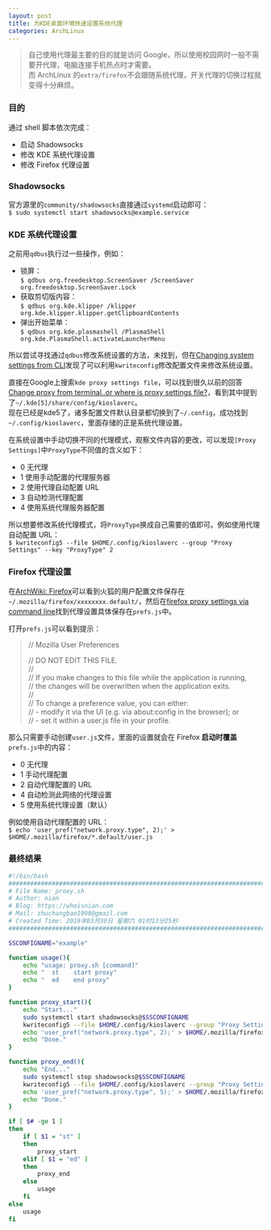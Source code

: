 ```yaml
---
layout: post
title: 为KDE桌面环境快速设置系统代理
categories: ArchLinux
---
```


> 自己使用代理最主要的目的就是访问 Google，所以使用校园网时一般不需要开代理，电脑连接手机热点时才需要。  
> 而 ArchLinux 的`extra/firefox`不会跟随系统代理，开关代理的切换过程就变得十分麻烦。

<!-- more -->

### 目的
通过 shell 脚本依次完成：  
* 启动 Shadowsocks
* 修改 KDE 系统代理设置
* 修改 Firefox 代理设置

### Shadowsocks
官方源里的`community/shadowsocks`直接通过`systemd`启动即可：  
`$ sudo systemctl start shadowsocks@example.service`

### KDE 系统代理设置
之前用`qdbus`执行过一些操作，例如：  
* 锁屏：  
  `$ qdbus org.freedesktop.ScreenSaver /ScreenSaver org.freedesktop.ScreenSaver.Lock`
* 获取剪切版内容：  
  `$ qdbus org.kde.klipper /klipper org.kde.klipper.klipper.getClipboardContents`
* 弹出开始菜单：  
  `$ qdbus org.kde.plasmashell /PlasmaShell org.kde.PlasmaShell.activateLauncherMenu`

所以尝试寻找通过`qdbus`修改系统设置的方法，未找到，但在[Changing system settings from CLI](https://forum.kde.org/viewtopic.php?f=17&t=108974)发现了可以利用`kwriteconfig`修改配置文件来修改系统设置。  

直接在Google上搜索`kde proxy settings file`，可以找到很久以前的回答[Change proxy from terminal..or where is proxy settings file?](https://forum.kde.org/viewtopic.php?f=66&t=119350)，看到其中提到了`~/.kde[5]/share/config/kioslaverc`。  
现在已经是kde5了，诸多配置文件默认目录都切换到了`~/.config`，成功找到`~/.config/kioslaverc`，里面存储的正是系统代理设置。  

在系统设置中手动切换不同的代理模式，观察文件内容的更改，可以发现`[Proxy Settings]`中`ProxyType`不同值的含义如下：
* 0 无代理
* 1 使用手动配置的代理服务器
* 2 使用代理自动配置 URL
* 3 自动检测代理配置
* 4 使用系统代理服务器配置

所以想要修改系统代理模式，将`ProxyType`换成自己需要的值即可。例如使用代理自动配置 URL：  
`$ kwriteconfig5 --file $HOME/.config/kioslaverc --group "Proxy Settings" --key "ProxyType" 2`  

### Firefox 代理设置
在[ArchWiki: Firefox](https://wiki.archlinux.org/index.php/Firefox)可以看到火狐的用户配置文件保存在`~/.mozilla/firefox/xxxxxxxx.default/`，然后在[firefox proxy settings via command line](https://stackoverflow.com/questions/843340/firefox-proxy-settings-via-command-line)找到代理设置具体保存在`prefs.js`中。  

打开`prefs.js`可以看到提示：  
> // Mozilla User Preferences  
>   
> // DO NOT EDIT THIS FILE.  
> //  
> // If you make changes to this file while the application is running,  
> // the changes will be overwritten when the application exits.  
> //  
> // To change a preference value, you can either:  
> // - modify it via the UI (e.g. via about:config in the browser); or  
> // - set it within a user.js file in your profile.  

那么只需要手动创建`user.js`文件，里面的设置就会在 Firefox **启动时覆盖**`prefs.js`中的内容：  
* 0 无代理
* 1 手动代理配置
* 2 自动代理配置的 URL
* 4 自动检测此网络的代理设置
* 5 使用系统代理设置（默认）

例如使用自动代理配置的 URL：  
`$ echo 'user_pref("network.proxy.type", 2);' > $HOME/.mozilla/firefox/*.default/user.js`  

### 最终结果
```bash
#!/bin/bash
#########################################################################
# File Name: proxy.sh
# Author: nian
# Blog: https://whoisnian.com
# Mail: zhuchangbao1998@gmail.com
# Created Time: 2019年03月30日 星期六 01时13分25秒
#########################################################################

SSCONFIGNAME="example"

function usage(){
    echo "usage: proxy.sh [command]"
    echo "  st    start proxy"
    echo "  ed    end proxy"
}

function proxy_start(){
    echo "Start..."
    sudo systemctl start shadowsocks@$SSCONFIGNAME
    kwriteconfig5 --file $HOME/.config/kioslaverc --group "Proxy Settings" --key "ProxyType" 2
    echo 'user_pref("network.proxy.type", 2);' > $HOME/.mozilla/firefox/*.default/user.js
    echo "Done."
}

function proxy_end(){
    echo "End..."
    sudo systemctl stop shadowsocks@$SSCONFIGNAME
    kwriteconfig5 --file $HOME/.config/kioslaverc --group "Proxy Settings" --key "ProxyType" 0
    echo 'user_pref("network.proxy.type", 5);' > $HOME/.mozilla/firefox/*.default/user.js
    echo "Done."
}

if [ $# -ge 1 ]
then
    if [ $1 = "st" ]
    then
        proxy_start
    elif [ $1 = "ed" ]
    then
        proxy_end
    else
        usage
    fi
else
    usage
fi
```
